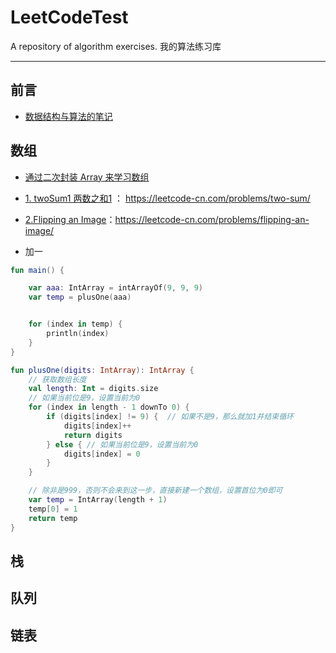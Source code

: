 # LeetCodeTest

A repository of algorithm exercises.
我的算法练习库

---

## 前言

- [数据结构与算法的笔记](https://github.com/WangXianSong/LeetCodeTest/blob/master/code/%E7%AC%94%E8%AE%B0/%E6%95%B0%E6%8D%AE%E7%BB%93%E6%9E%84%E4%B8%8E%E7%AE%97%E6%B3%95%E7%9A%84%E7%AC%94%E8%AE%B0.md)

## 数组 

- [通过二次封装 Array 来学习数组](https://github.com/WangXianSong/LeetCodeTest/blob/master/code/01_Array/%E9%80%9A%E8%BF%87%E4%BA%8C%E6%AC%A1%E5%B0%81%E8%A3%85Array%E6%9D%A5%E5%AD%A6%E4%B9%A0%E6%95%B0%E7%BB%84.md](https://github.com/WangXianSong/LeetCodeTest/blob/master/code/01_Array/通过二次封装Array来学习数组.md))
- [1. twoSum1 两数之和1](https://github.com/WangXianSong/LeetCodeTest/blob/master/code/01_Array/1_twoSum.java) ： https://leetcode-cn.com/problems/two-sum/
- [2.Flipping an Image](https://github.com/WangXianSong/LeetCodeText/blob/master/code/832FlippinganImage.java)：https://leetcode-cn.com/problems/flipping-an-image/


- 加一

```kotlin
fun main() {

    var aaa: IntArray = intArrayOf(9, 9, 9)
    var temp = plusOne(aaa)


    for (index in temp) {
        println(index)
    }
}

fun plusOne(digits: IntArray): IntArray {
    // 获取数组长度
    val length: Int = digits.size
    // 如果当前位是9，设置当前为0
    for (index in length - 1 downTo 0) {
        if (digits[index] != 9) {  // 如果不是9，那么就加1并结束循环
            digits[index]++
            return digits
        } else { // 如果当前位是9，设置当前为0
            digits[index] = 0
        }
    }

    // 除非是999，否则不会来到这一步，直接新建一个数组，设置首位为0即可
    var temp = IntArray(length + 1)
    temp[0] = 1
    return temp
}
```

## 栈 

## 队列

## 链表




